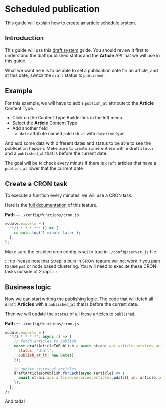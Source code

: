 # Scheduled publication

This guide will explain how to create an article schedule system.

## Introduction

This guide will use this [draft system](./draft.md) guide. You should review it first to understand the draft/published status and the **Article** API that we will use in this guide.

What we want here is to be able to set a publication date for an article, and at this date, switch the `draft` status to `published`.

## Example

For this example, we will have to add a `publish_at` attribute to the **Article** Content Type.

- Click on the Content Type Builder link in the left menu
- Select the **Article** Content Type
- Add another field
  - `date` attribute named `publish_at` with `datetime` type

And add some data with different dates and status to be able to see the publication happen.
Make sure to create some entries with a draft `status` and a `published_at` that is before the current date.

The goal will be to check every minute if there is `draft` articles that have a `publish_at` lower that the current date.

## Create a CRON task

To execute a function every minutes, we will use a CRON task.

Here is the [full documentation](../concepts/configurations.md#cron-tasks) of this feature.

**Path —** `./config/functions/cron.js`

```js
module.exports = {
  '*/1 * * * *': () => {
    console.log('1 minute later');
  },
};
```

Make sure the enabled cron config is set to true in `./config/server.js` file.

::: tip
Please note that Strapi's built in CRON feature will not work if you plan to use `pm2` or node based clustering. You will need to execute these CRON tasks outside of Strapi.
:::

## Business logic

Now we can start writing the publishing logic. The code that will fetch all `draft` **Articles** with a `published_at` that is before the current date.

Then we will update the `status` of all these articles to `published`.

**Path —** `./config/functions/cron.js`

```js
module.exports = {
  '*/1 * * * *': async () => {
    // fetch articles to publish
    const draftArticleToPublish = await strapi.api.article.services.article.find({
      status: 'draft',
      publish_at_lt: new Date(),
    });

    // update status of articles
    draftArticleToPublish.forEach(async (article) => {
      await strapi.api.article.services.article.update({ id: article.id }, { status: 'published' });
    });
  },
};
```

And tada!
